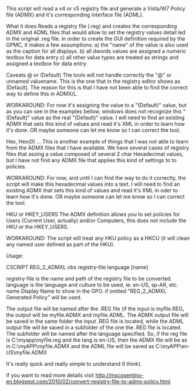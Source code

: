 ﻿This script will read a v4 or v5 registry file and generate a Vista/W7 Policy file (ADMX) and it's corresponding interface file (ADML). 
 
 What it does
Reads a registry file (.reg) and creates the corresponding ADMX and ADML files that would allow to set the registry values detail led in the original .reg file.
in order to create the GUI definition required by the GPMC, it makes a few assumptions:
a) the "name" of the value is also used as the caption for all displays.
b) all dwords values are assigned a numeric textbox for data entry
c) all other value types are treated as strings and assigned a textbox for data entry.

Caveats
@ or (Default)
The tools will not handle correctly the "@" or unnamed valuename. This is the one that in the registry editor shows as (Default).
The reason for this is that I have not been able to find the correct way to define this in ADMX/L.

WORKAROUND: For now it's assigning the value to a "(Default)" value, but as you can see in the examples bellow, windows does not recognize this "(Default)" value as the real "(Default)" value.
I will need to find an existing ADMX that sets this kind of values and read it's XML in order to learn how it's done. OR maybe someone can let me know so I can correct the tool.

Hex, Hex(0) ...
This is another example of things that I was not able to learn from the ADMX files that I have available.
We have several cases of registry files that assing a value composed of several 2 char Hexadecimal values, but I have not find any ADMX file that applies this kind of settings to to policies.

WORKAROUND: For now, and until I can find the way to do it correctly, the script will make this hexadecimal values into a text.
I will need to find an existing ADMX that sets this kind of values and read it's XML in oder to learn how it's done. OR maybe someone can let me know so I can correct the tool.

HKU or HKEY_USERS
The ADMX definition allows you to set policies for Users (Current User, actually) and/or Computers, this does not include the HKU or the HKEY_USERS.

WORKAROUND: The script will treat any HKU policy as a HKCU (it will clean any named user defined as part of the HKU).


Usage:

CSCRIPT REG_2_ADMXL.vbs registry-file language [name]

registry-file is the name and path of the registry file to be converted.
language is the language and culture to be used, ie: en-US, sp-AR, etc.
name Display Name to show in the GPO. if omited "REG_2_ADMXL Generated Policy" will be used.


The output file will be named after the .REG file (if the input is myfile.REG, the output will be myfile.ADMX and myfile.ADML.
The ADMX output file will be saved in the same folder the input .REG file is located, while the ADML output file will be saved in a subfolder of the one the .REG file is located. The subfolder will be named after the language specified.
So, if the reg file is C:\myapp\myfile.reg and the lang is en-US, then the ADMX file will be as in C:\myAPP\myfile.ADMX and the ADML file will be saved as C:\myAPP\en-US\myfile.ADMX

 

 It's really quick and really simple to understand (I think).

 

If you want to read more details  visit http://mscosentino-en.blogspot.com/2010/02/convert-registry-file-to-admx-policy.html

 
